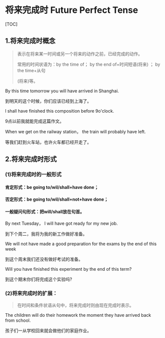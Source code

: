 #   将来完成时    Future Perfect Tense  

 

[TOC]



##   1.将来完成时概念  

>   表示在将来某一时间或另一个将来的动作之前，已经完成的动作。  
>
>   常用的时间状语为：by the time of； by the end of+时间短语(将来) ； by the time+从句  
>
>   (将来)等。  

  By this time tomorrow you will have  arrived in Shanghai. 

 到明天的这个时候，你们应该已经到上海了。  

  l shall have finished this composition before  9o'clock. 

 9点以前我就能完成这篇作文。  

  When we get on the railway station， the train  will probably have left.  

等我们赶到火车站，也许火车都已经开走了。  

##   2.将来完成时形式  

###   (1)将来完成时的一般形式  

#### 肯定形式：be going to/wil/shall+have done；  

#### 否定形式：be going to/wil/shall+not+have  done；  

#### 一般疑问句形式：把will/shall放在句首。  

  By next Tuesday， I will have got ready for my  new job. 

 到下个周二，我将为我的新工作做好准备。  

  We will not have made a good preparation for the exams by the end of  this week  

  到这个周末我们还没有做好考试的准备。  

  Will you have finished this experiment by  the end of this term?  

到这个期末你们将完成这个实验吗?  

###   (2)将来完成时的扩展：  

>   在时间和条件状语从句中，将来完成时则由现在完成时表示。 

 The children will do their homework the  moment they have arrived back from school.  

  孩子们一从学校回来就会做他们的家庭作业。  